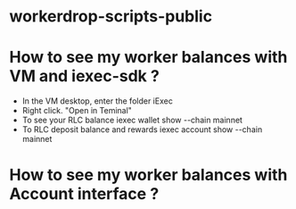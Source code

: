 # workerdrop-scripts-public



# How to see my worker balances with VM and iexec-sdk ?

- In the VM desktop, enter the folder iExec
- Right click. "Open in Teminal"
- To see your RLC balance 
iexec wallet show --chain mainnet
- To RLC deposit balance and rewards 
iexec account show --chain mainnet


# How to see my worker balances with Account interface ?
